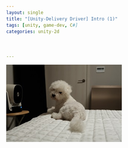 ```yaml
---
layout: single
title: "[Unity-Delivery Driver] Intro (1)"
tags: [unity, game-dev, C#]
categories: unity-2d



---
```




![DSCF1201](../images/2021-11-30-unity-delivery-driver-1/DSCF1201.JPG)
